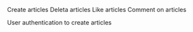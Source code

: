 Create articles
Deleta articles
Like articles
Comment on articles

User authentication to create articles